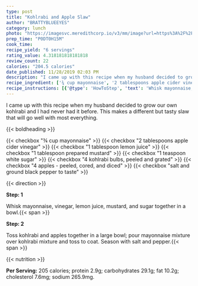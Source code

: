 ```yaml
---
type: post
title: "Kohlrabi and Apple Slaw"
author: "BRATTYBLUEEYES"
category: lunch
photo: "https://imagesvc.meredithcorp.io/v3/mm/image?url=https%3A%2F%2Fimages.media-allrecipes.com%2Fuserphotos%2F1038222.jpg"
prep_time: "P0DT0H15M"
cook_time: 
recipe_yield: "6 servings"
rating_value: 4.318181818181818
review_count: 22
calories: "204.5 calories"
date_published: 11/28/2019 02:03 PM
description: "I came up with this recipe when my husband decided to grow our own kohlrabi and I had never had it before. This makes a different but tasty slaw that will go well with most everything."
recipe_ingredient: ['¾ cup mayonnaise', '2 tablespoons apple cider vinegar', '1 tablespoon lemon juice', '1 tablespoon prepared mustard', '1 teaspoon white sugar', '4 kohlrabi bulbs, peeled and grated', '4 apples - peeled, cored, and diced', 'salt and ground black pepper to taste']
recipe_instructions: [{'@type': 'HowToStep', 'text': 'Whisk mayonnaise, vinegar, lemon juice, mustard, and sugar together in a bowl.\n'}, {'@type': 'HowToStep', 'text': 'Toss kohlrabi and apples together in a large bowl; pour mayonnaise mixture over kohlrabi mixture and toss to coat. Season with salt and pepper.\n'}]
---
```


I came up with this recipe when my husband decided to grow our own kohlrabi and I had never had it before. This makes a different but tasty slaw that will go well with most everything. 

{{< boldheading >}}

{{< checkbox "¾ cup mayonnaise" >}}
{{< checkbox "2 tablespoons apple cider vinegar" >}}
{{< checkbox "1 tablespoon lemon juice" >}}
{{< checkbox "1 tablespoon prepared mustard" >}}
{{< checkbox "1 teaspoon white sugar" >}}
{{< checkbox "4  kohlrabi bulbs, peeled and grated" >}}
{{< checkbox "4  apples - peeled, cored, and diced" >}}
{{< checkbox "salt and ground black pepper to taste" >}}


{{< direction >}}

**Step: 1**

Whisk mayonnaise, vinegar, lemon juice, mustard, and sugar together in a bowl.{{< span >}}

**Step: 2**

Toss kohlrabi and apples together in a large bowl; pour mayonnaise mixture over kohlrabi mixture and toss to coat. Season with salt and pepper.{{< span >}}

{{< nutrition >}}

**Per Serving:** 205 calories; protein 2.9g; carbohydrates 29.1g; fat 10.2g; cholesterol 7.6mg; sodium 265.9mg.